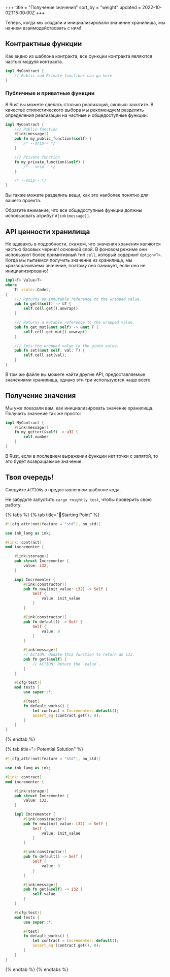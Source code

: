 +++
title = "Получение значения"
sort_by = "weight"
updated = 2022-10-02T15:00:00Z
+++

Теперь, когда мы создали и инициализировали значение хранилища, мы начнем взаимодействовать с ним!

## Контрактные функции <a id="contract-functions"></a>

Как видно из шаблона контракта, все функции контракта являются частью модуля контракта.

```rust
impl MyContract {
    // Public and Private functions can go here
}
```

### Публичные и приватные функции <a id="public-and-private-functions"></a>

В Rust вы можете сделать столько реализаций, сколько захотите. В качестве стилистического выбора мы рекомендуем разделить определения реализации на частные и общедоступные функции:

```rust
impl MyContract {
    /// Public function
    #[ink(message)]
    pub fn my_public_function(&self) {
        /* --snip-- */
    }

    /// Private function
    fn my_private_function(&self) {
        /* --snip-- */
    }

    /* --snip-- */
}
```

Вы также можете разделить вещи, как это наиболее понятно для вашего проекта.

Обратите внимание, что все общедоступные функции должны использовать атрибут `#[ink(message)]`.

## API ценности хранилища <a id="storage-value-api"></a>

Не вдаваясь в подробности, скажем, что значения хранения являются частью базовых чернил! основной слой. В фоновом режиме они используют более примитивный тип `cell`, который содержит `Option<T>`. Когда мы пытаемся получить значение из хранилища, мы «разворачиваем» значение, поэтому оно паникует, если оно не инициализировано!

```rust
impl<T> Value<T>
where
    T: scale::Codec,
{
    /// Returns an immutable reference to the wrapped value.
    pub fn get(&self) -> &T {
        self.cell.get().unwrap()
    }

    /// Returns a mutable reference to the wrapped value.
    pub fn get_mut(&mut self) -> &mut T {
        self.cell.get_mut().unwrap()
    }

    /// Sets the wrapped value to the given value.
    pub fn set(&mut self, val: T) {
        self.cell.set(val);
    }
}
```

В том же файле вы можете найти другие API, предоставляемые значениями хранилища, однако эти три используются чаще всего.

## Получение значения <a id="getting-a-value-1"></a>

Мы уже показали вам, как инициализировать значение хранилища. Получить значение так же просто:

```rust
impl MyContract {
    #[ink(message)]
    fn my_getter(&self) -> u32 {
        self.number
    }
}
```

В Rust, если в последнем выражении функции нет точки с запятой, то это будет возвращаемое значение.

## Твоя очередь! <a id="your-turn"></a>

Следуйте `ACTION`s в предоставленном шаблоне кода.

Не забудьте запустить `cargo +nightly test`, чтобы проверить свою работу.

{% tabs %}
{% tab title="🔨Starting Point" %}

```rust
#![cfg_attr(not(feature = "std"), no_std)]

use ink_lang as ink;

#[ink::contract]
mod incrementer {

    #[ink(storage)]
    pub struct Incrementer {
        value: i32,
    }

    impl Incrementer {
        #[ink(constructor)]
        pub fn new(init_value: i32) -> Self {
            Self {
                value: init_value
            }
        }

        #[ink(constructor)]
        pub fn default() -> Self {
            Self {
                value: 0
            }
        }

        #[ink(message)]
        // ACTION: Update this function to return an i32.
        pub fn get(&self) {
            // ACTION: Return the `value`.
        }
    }

    #[cfg(test)]
    mod tests {
        use super::*;

        #[test]
        fn default_works() {
            let contract = Incrementer::default();
            assert_eq!(contract.get(), 0);
        }
    }
}
```

{% endtab %}

{% tab title="✅Potential Solution" %}

```rust
#![cfg_attr(not(feature = "std"), no_std)]

use ink_lang as ink;

#[ink::contract]
mod incrementer {

    #[ink(storage)]
    pub struct Incrementer {
        value: i32,
    }

    impl Incrementer {
        #[ink(constructor)]
        pub fn new(init_value: i32) -> Self {
            Self {
                value: init_value
            }
        }

        #[ink(constructor)]
        pub fn default() -> Self {
            Self {
                value: 0
            }
        }

        #[ink(message)]
        pub fn get(&self) -> i32 {
            self.value
        }
    }

    #[cfg(test)]
    mod tests {
        use super::*;

        #[test]
        fn default_works() {
            let contract = Incrementer::default();
            assert_eq!(contract.get(), 0);
        }
    }
}
```

{% endtab %}
{% endtabs %}
